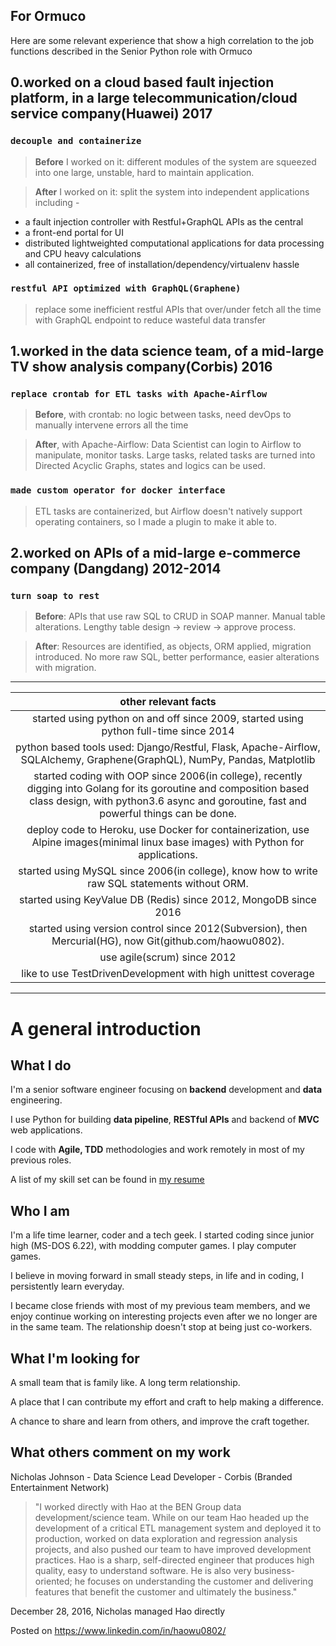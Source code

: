 For Ormuco
-

Here are some relevant experience that show a high correlation to the job functions described in the Senior Python role with Ormuco

## 0.worked on a cloud based fault injection platform, in a large telecommunication/cloud service company(Huawei) 2017

### `decouple and containerize`
> __Before__ I worked on it: different modules of the system are squeezed into one large, unstable, hard to maintain application.

> __After__ I worked on it: split the system into independent applications including - 
* a fault injection controller with Restful+GraphQL APIs as the central
* a front-end portal for UI
* distributed lightweighted computational applications for data processing and CPU heavy calculations
* all containerized, free of installation/dependency/virtualenv hassle
### `restful API optimized with GraphQL(Graphene)`
> replace some inefficient restful APIs that over/under fetch all the time with GraphQL endpoint to reduce wasteful data transfer

## 1.worked in the data science team, of a mid-large TV show analysis company(Corbis) 2016
### `replace crontab for ETL tasks with Apache-Airflow`
> __Before__, with crontab: no logic between tasks, need devOps to manually intervene errors all the time

> __After__, with Apache-Airflow: Data Scientist can login to Airflow to manipulate, monitor tasks. Large tasks, related tasks are turned into Directed Acyclic Graphs, states and logics can be used.
### `made custom operator for docker interface`
>ETL tasks are containerized, but Airflow doesn't natively support operating containers, so I made a plugin to make it able to.
## 2.worked on APIs of a mid-large e-commerce company (Dangdang) 2012-2014
### `turn soap to rest`
> __Before__: APIs that use raw SQL to CRUD in SOAP manner. Manual table alterations. Lengthy table design -> review -> approve process.

> __After__: Resources are identified, as objects, ORM applied, migration introduced. No more raw SQL, better performance, easier alterations with migration.
---
|other relevant facts|
|:---:|
|started using python on and off since 2009, started using python full-time since 2014|
|python based tools used: Django/Restful, Flask, Apache-Airflow, SQLAlchemy, Graphene(GraphQL), NumPy, Pandas, Matplotlib|
|started coding with OOP since 2006(in college), recently digging into Golang for its goroutine and composition based class design, with python3.6 async and goroutine, fast and powerful things can be done.|
|deploy code to Heroku, use Docker for containerization, use Alpine images(minimal linux base images) with Python for applications.|
|started using MySQL since 2006(in college), know how to write raw SQL statements without ORM. |
|started using KeyValue DB (Redis) since 2012, MongoDB since 2016
started using version control since 2012(Subversion), then Mercurial(HG), now Git(github.com/haowu0802).|
|use agile(scrum) since 2012|
|like to use TestDrivenDevelopment with high unittest coverage|
---
# A general introduction

What I do
-
I'm a senior software engineer focusing on __backend__ development and __data__ engineering. 

I use Python for building __data pipeline__, __RESTful APIs__ and backend of __MVC__ web applications.

I code with __Agile, TDD__ methodologies and work remotely in most of my previous roles. 

A list of my skill set can be found in [my resume](https://github.com/haowu0802/About/blob/master/Resume_Senior_Software_Engineer_Hao_Leon_Wu.pdf)

Who I am
-
 
I'm a life time learner, coder and a tech geek. I started coding since junior high (MS-DOS 6.22), with modding computer games. I play computer games.

I believe in moving forward in small steady steps, in life and in coding, I persistently learn everyday.

I became close friends with most of my previous team members, and we enjoy continue working on interesting projects even after we no longer are in the same team. The relationship doesn't stop at being just co-workers.

What I'm looking for
-
A small team that is family like. A long term relationship.

A place that I can contribute my effort and craft to help making a difference.

A chance to share and learn from others, and improve the craft together.

What others comment on my work
-
Nicholas Johnson - Data Science Lead Developer - Corbis (Branded Entertainment Network)

>"I worked directly with Hao at the BEN Group data development/science team. While on our team Hao headed up the development of a critical ETL management system and deployed it to production, worked on data exploration and regression analysis projects, and also pushed our team to have improved development practices. Hao is a sharp, self-directed engineer that produces high quality, easy to understand software. He is also very business-oriented; he focuses on understanding the customer and delivering features that benefit the customer and ultimately the business."

December 28, 2016, Nicholas managed Hao directly
 
Posted on https://www.linkedin.com/in/haowu0802/
